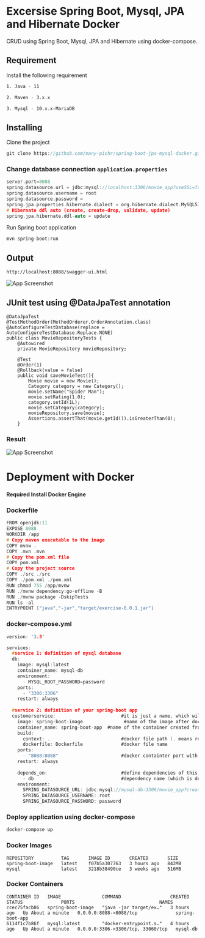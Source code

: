 # Excersise Spring Boot, Mysql, JPA and Hibernate Docker

CRUD using Spring Boot, Mysql, JPA and Hibernate using docker-compose.

## Requirement
Install the following requirement

```bash
1. Java - 11

2. Maven - 3.x.x

3. Mysql - 10.x.x-MariaDB
```

## Installing 

Clone the project

```c
git clone https://github.com/many-pichr/spring-boot-jpa-mysql-docker.git
```

### Change database connection `application.properties`

```c
server.port=8088
spring.datasource.url = jdbc:mysql://localhost:3306/movie_app?useSSL=false&serverTimezone=UTC&useLegacyDatetimeCode=false
spring.datasource.username = root
spring.datasource.password =
spring.jpa.properties.hibernate.dialect = org.hibernate.dialect.MySQL5InnoDBDialect
# Hibernate ddl auto (create, create-drop, validate, update)
spring.jpa.hibernate.ddl-auto = update

```
Run Spring boot application

```c
mvn spring-boot:run
```

## Output

``
http://localhost:8088/swagger-ui.html
``

![App Screenshot](https://firebasestorage.googleapis.com/v0/b/many-93eb4.appspot.com/o/Screen%20Shot%202022-01-11%20at%202.42.19%20PM.png?alt=media&token=cae060a4-e3eb-4456-9ee2-68f6502dbc5d)

## JUnit test using @DataJpaTest annotation

```
@DataJpaTest
@TestMethodOrder(MethodOrderer.OrderAnnotation.class)
@AutoConfigureTestDatabase(replace = AutoConfigureTestDatabase.Replace.NONE)
public class MovieRepositoryTests {
    @Autowired
    private MovieRepository movieRepository;

    @Test
    @Order(1)
    @Rollback(value = false)
    public void saveMovieTest(){
        Movie movie = new Movie();
        Category category = new Category();
        movie.setName("Spider Man");
        movie.setRating(1.0);
        category.setId(1L);
        movie.setCategory(category);
        movieRepository.save(movie);
        Assertions.assertThat(movie.getId()).isGreaterThan(0);
    }
```
### Result

![App Screenshot](https://firebasestorage.googleapis.com/v0/b/many-93eb4.appspot.com/o/Screen%20Shot%202022-01-11%20at%2011.24.05%20AM.png?alt=media&token=2f105375-51b6-4522-9b1b-5fd407445f74)

# Deployment with Docker

#### Required Install Docker Engine

### Dockerfile
```c
FROM openjdk:11
EXPOSE 8088
WORKDIR /app
# Copy maven executable to the image
COPY mvnw .
COPY .mvn .mvn
# Copy the pom.xml file
COPY pom.xml .
# Copy the project source
COPY ./src ./src
COPY ./pom.xml ./pom.xml
RUN chmod 755 /app/mvnw
RUN ./mvnw dependency:go-offline -B
RUN ./mvnw package -DskipTests
RUN ls -al
ENTRYPOINT ["java","-jar","target/exercise-0.0.1.jar"]
```

### docker-compose.yml

```c
version: '3.3'

services:
  #service 1: definition of mysql database
  db:
    image: mysql:latest
    container_name: mysql-db
    environment:
      - MYSQL_ROOT_PASSWORD=password
    ports:
      - "3306:3306"
    restart: always
  
  #service 2: definition of your spring-boot app
  customerservice:                        #it is just a name, which will be used only in this file.
    image: spring-boot-image               #name of the image after dockerfile executes
    container_name: spring-boot-app  #name of the container created from docker image
    build:
      context: .                          #docker file path (. means root directory)
      dockerfile: Dockerfile              #docker file name
    ports:
      - "8088:8088"                       #docker containter port with your os port
    restart: always
    
    depends_on:                           #define dependencies of this app
      - db                                #dependency name (which is defined with this name 'db' in this file earlier)
    environment:
      SPRING_DATASOURCE_URL: jdbc:mysql://mysql-db:3306/movie_app?createDatabaseIfNotExist=true
      SPRING_DATASOURCE_USERNAME: root
      SPRING_DATASOURCE_PASSWORD: password
```

### Deploy application using docker-compose

```c
docker-compose up
```
### Docker Images

```
REPOSITORY          TAG       IMAGE ID       CREATED       SIZE
spring-boot-image   latest    f07b5a307763   3 hours ago   842MB
mysql               latest    3218b38490ce   3 weeks ago   516MB
```

### Docker Containers

```
CONTAINER ID   IMAGE               COMMAND                  CREATED       STATUS              PORTS                               NAMES
ccec75facb86   spring-boot-image   "java -jar target/ex…"   3 hours ago   Up About a minute   0.0.0.0:8088->8088/tcp              spring-boot-app
6114f1c7b86f   mysql:latest        "docker-entrypoint.s…"   4 hours ago   Up About a minute   0.0.0.0:3306->3306/tcp, 33060/tcp   mysql-db

```
